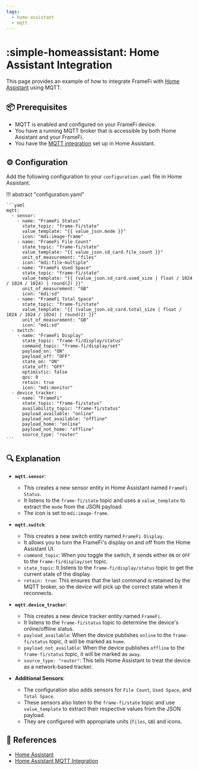 ```yaml
---
tags:
  - home-assistant
  - mqtt
---
```

# :simple-homeassistant: Home Assistant Integration

This page provides an example of how to integrate FrameFi with [Home Assistant][1] using MQTT.

## :package: Prerequisites

- MQTT is enabled and configured on your FrameFi device.
- You have a running MQTT broker that is accessible by both Home Assistant and your FrameFi.
- You have the [MQTT integration][2] set up in Home Assistant.

## :gear: Configuration

Add the following configuration to your `configuration.yaml` file in Home Assistant.

!!! abstract "configuration.yaml"

    ```yaml
    mqtt:
      - sensor:
        - name: "FrameFi Status"
          state_topic: "frame-fi/state"
          value_template: "{{ value_json.mode }}"
          icon: "mdi:image-frame"
        - name: "FrameFi File Count"
          state_topic: "frame-fi/state"
          value_template: "{{ value_json.sd_card.file_count }}"
          unit_of_measurement: "files"
          icon: "mdi:file-multiple"
        - name: "FrameFi Used Space"
          state_topic: "frame-fi/state"
          value_template: "{{ (value_json.sd_card.used_size | float / 1024 / 1024 / 1024) | round(2) }}"
          unit_of_measurement: "GB"
          icon: "mdi:sd"
        - name: "FrameFi Total Space"
          state_topic: "frame-fi/state"
          value_template: "{{ (value_json.sd_card.total_size | float / 1024 / 1024 / 1024) | round(2) }}"
          unit_of_measurement: "GB"
          icon: "mdi:sd"
      - switch:
        - name: "FrameFi Display"
          state_topic: "frame-fi/display/status"
          command_topic: "frame-fi/display/set"
          payload_on: "ON"
          payload_off: "OFF"
          state_on: "ON"
          state_off: "OFF"
          optimistic: false
          qos: 0
          retain: true
          icon: "mdi:monitor"
      - device_tracker:
        - name: "FrameFi"
          state_topic: "frame-fi/status"
          availability_topic: "frame-fi/status"
          payload_available: "online"
          payload_not_available: "offline"
          payload_home: "online"
          payload_not_home: "offline"
          source_type: "router"
    ```

## :mag: Explanation

- **`mqtt.sensor`**:
    - This creates a new sensor entity in Home Assistant named `FrameFi Status`.
    - It listens to the `frame-fi/state` topic and uses a `value_template` to extract the `mode` from the JSON payload.
    - The icon is set to `mdi:image-frame`.

- **`mqtt.switch`**:
    - This creates a new switch entity named `FrameFi Display`.
    - It allows you to turn the FrameFi's display on and off from the Home Assistant UI.
    - `command_topic`: When you toggle the switch, it sends either `ON` or `OFF` to the `frame-fi/display/set` topic.
    - `state_topic`: It listens to the `frame-fi/display/status` topic to get the current state of the display.
    - `retain: true`: This ensures that the last command is retained by the MQTT broker, so the device will pick up the correct state when it reconnects.

- **`mqtt.device_tracker`**:
    - This creates a new device tracker entity named `FrameFi`.
    - It listens to the `frame-fi/status` topic to determine the device's online/offline status.
    - `payload_available`: When the device publishes `online` to the `frame-fi/status` topic, it will be marked as `home`.
    - `payload_not_available`: When the device publishes `offline` to the `frame-fi/status` topic, it will be marked as `away`.
    - `source_type: "router"`: This tells Home Assistant to treat the device as a network-based tracker.

- **Additional Sensors**:
    - The configuration also adds sensors for `File Count`, `Used Space`, and `Total Space`.
    - These sensors also listen to the `frame-fi/state` topic and use `value_template` to extract their respective values from the JSON payload.
    - They are configured with appropriate units (`files`, `GB`) and icons.

## :link: References

- [Home Assistant][1]
- [Home Assistant MQTT Integration][2]

[1]: <https://www.home-assistant.io/>
[2]: <https://www.home-assistant.io/integrations/mqtt/>
